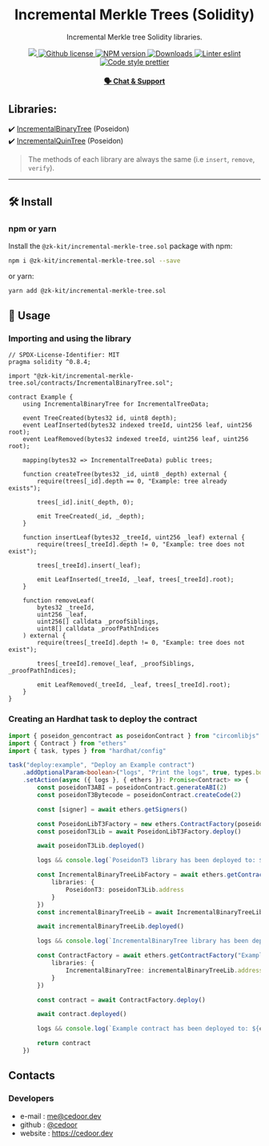 <p align="center">
    <h1 align="center">
         Incremental Merkle Trees (Solidity)
    </h1>
    <p align="center">Incremental Merkle tree Solidity libraries.</p>
</p>

<p align="center">
    <a href="https://github.com/privacy-scaling-explorations/zk-kit">
        <img src="https://img.shields.io/badge/project-zk--kit-blue.svg?style=flat-square">
    </a>
    <a href="https://github.com/privacy-scaling-explorations/zk-kit/blob/main/LICENSE">
        <img alt="Github license" src="https://img.shields.io/github/license/privacy-scaling-explorations/zk-kit.svg?style=flat-square">
    </a>
    <a href="https://www.npmjs.com/package/@zk-kit/incremental-merkle-tree.sol">
        <img alt="NPM version" src="https://img.shields.io/npm/v/@zk-kit/incremental-merkle-tree.sol?style=flat-square" />
    </a>
    <a href="https://npmjs.org/package/@zk-kit/incremental-merkle-tree.sol">
        <img alt="Downloads" src="https://img.shields.io/npm/dm/@zk-kit/incremental-merkle-tree.sol.svg?style=flat-square" />
    </a>
    <a href="https://eslint.org/">
        <img alt="Linter eslint" src="https://img.shields.io/badge/linter-eslint-8080f2?style=flat-square&logo=eslint" />
    </a>
    <a href="https://prettier.io/">
        <img alt="Code style prettier" src="https://img.shields.io/badge/code%20style-prettier-f8bc45?style=flat-square&logo=prettier" />
    </a>
</p>

<div align="center">
    <h4>
        <a href="https://discord.gg/9B9WgGP6YM">
            🗣️ Chat &amp; Support
        </a>
    </h4>
</div>

## Libraries:

✔️ [IncrementalBinaryTree](https://github.com/privacy-scaling-explorations/zk-kit/blob/main/packages/incremental-merkle-tree.sol/contracts/IncrementalBinaryTree.sol) (Poseidon)\
✔️ [IncrementalQuinTree](https://github.com/privacy-scaling-explorations/zk-kit/blob/main/packages/incremental-merkle-tree.sol/contracts/IncrementalQuinTree.sol) (Poseidon)

> The methods of each library are always the same (i.e `insert`, `remove`, `verify`).

---

## 🛠 Install

### npm or yarn

Install the `@zk-kit/incremental-merkle-tree.sol` package with npm:

```bash
npm i @zk-kit/incremental-merkle-tree.sol --save
```

or yarn:

```bash
yarn add @zk-kit/incremental-merkle-tree.sol
```

## 📜 Usage

### Importing and using the library

```solidity
// SPDX-License-Identifier: MIT
pragma solidity ^0.8.4;

import "@zk-kit/incremental-merkle-tree.sol/contracts/IncrementalBinaryTree.sol";

contract Example {
    using IncrementalBinaryTree for IncrementalTreeData;

    event TreeCreated(bytes32 id, uint8 depth);
    event LeafInserted(bytes32 indexed treeId, uint256 leaf, uint256 root);
    event LeafRemoved(bytes32 indexed treeId, uint256 leaf, uint256 root);

    mapping(bytes32 => IncrementalTreeData) public trees;

    function createTree(bytes32 _id, uint8 _depth) external {
        require(trees[_id].depth == 0, "Example: tree already exists");

        trees[_id].init(_depth, 0);

        emit TreeCreated(_id, _depth);
    }

    function insertLeaf(bytes32 _treeId, uint256 _leaf) external {
        require(trees[_treeId].depth != 0, "Example: tree does not exist");

        trees[_treeId].insert(_leaf);

        emit LeafInserted(_treeId, _leaf, trees[_treeId].root);
    }

    function removeLeaf(
        bytes32 _treeId,
        uint256 _leaf,
        uint256[] calldata _proofSiblings,
        uint8[] calldata _proofPathIndices
    ) external {
        require(trees[_treeId].depth != 0, "Example: tree does not exist");

        trees[_treeId].remove(_leaf, _proofSiblings, _proofPathIndices);

        emit LeafRemoved(_treeId, _leaf, trees[_treeId].root);
    }
}

```

### Creating an Hardhat task to deploy the contract

```typescript
import { poseidon_gencontract as poseidonContract } from "circomlibjs"
import { Contract } from "ethers"
import { task, types } from "hardhat/config"

task("deploy:example", "Deploy an Example contract")
    .addOptionalParam<boolean>("logs", "Print the logs", true, types.boolean)
    .setAction(async ({ logs }, { ethers }): Promise<Contract> => {
        const poseidonT3ABI = poseidonContract.generateABI(2)
        const poseidonT3Bytecode = poseidonContract.createCode(2)

        const [signer] = await ethers.getSigners()

        const PoseidonLibT3Factory = new ethers.ContractFactory(poseidonT3ABI, poseidonT3Bytecode, signer)
        const poseidonT3Lib = await PoseidonLibT3Factory.deploy()

        await poseidonT3Lib.deployed()

        logs && console.log(`PoseidonT3 library has been deployed to: ${poseidonT3Lib.address}`)

        const IncrementalBinaryTreeLibFactory = await ethers.getContractFactory("IncrementalBinaryTree", {
            libraries: {
                PoseidonT3: poseidonT3Lib.address
            }
        })
        const incrementalBinaryTreeLib = await IncrementalBinaryTreeLibFactory.deploy()

        await incrementalBinaryTreeLib.deployed()

        logs && console.log(`IncrementalBinaryTree library has been deployed to: ${incrementalBinaryTreeLib.address}`)

        const ContractFactory = await ethers.getContractFactory("Example", {
            libraries: {
                IncrementalBinaryTree: incrementalBinaryTreeLib.address
            }
        })

        const contract = await ContractFactory.deploy()

        await contract.deployed()

        logs && console.log(`Example contract has been deployed to: ${contract.address}`)

        return contract
    })
```

## Contacts

### Developers

-   e-mail : me@cedoor.dev
-   github : [@cedoor](https://github.com/cedoor)
-   website : https://cedoor.dev
